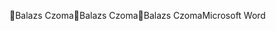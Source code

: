 Balazs Czoma                                          B a l a z s   C z o m a        B a l a z s   C z o m a       M i c r o s o f t   W o r d                 